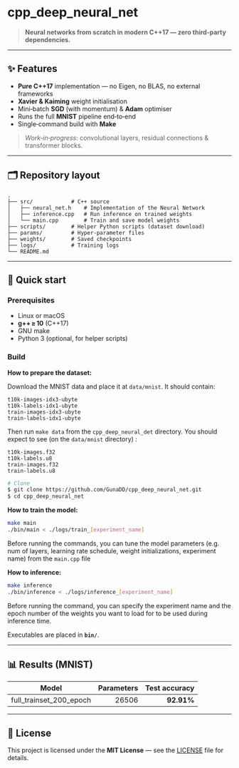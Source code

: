 # cpp\_deep\_neural\_net

> **Neural networks from scratch in modern C++17 — zero third‑party dependencies.**

---

## ✨ Features

* **Pure C++17** implementation — no Eigen, no BLAS, no external frameworks
* **Xavier & Kaiming** weight initialisation
* Mini‑batch **SGD** (with momentum) & **Adam** optimiser
* Runs the full **MNIST** pipeline end‑to‑end 
* Single‑command build with **Make**

> *Work‑in‑progress*: convolutional layers, residual connections & transformer blocks.

---

## 🗂️ Repository layout

```text
.
├── src/            # C++ source 
│   ├── neural_net.h    # Implementation of the Neural Network
│   ├── inference.cpp   # Run inference on trained weights
│   └── main.cpp        # Train and save model weights
├── scripts/        # Helper Python scripts (dataset download)
├── params/         # Hyper‑parameter files
├── weights/        # Saved checkpoints 
├── logs/           # Training logs 
└── README.md
```

---

## 🚀 Quick start

### Prerequisites

* Linux or macOS
* **g++ ≥ 10** (C++17)
* GNU make
* Python 3 (optional, for helper scripts)

### Build

**How to prepare the dataset:**

Download the MNIST data and place it at `data/mnist`.
It should contain:

```text
t10k-images-idx3-ubyte
t10k-labels-idx1-ubyte
train-images-idx3-ubyte
train-labels-idx1-ubyte
```

Then run `make data` from the `cpp_deep_neural_det` directory. 
You should expect to see (on the `data/mnist` directory) : 
```text
t10k-images.f32
t10k-labels.u8
train-images.f32
train-labels.u8
```


```bash
# Clone
$ git clone https://github.com/GunaDD/cpp_deep_neural_net.git
$ cd cpp_deep_neural_net
```

**How to train the model:**
```bash
make main
./bin/main < ./logs/train_[experiment_name]
```

Before running the commands, you can tune the model parameters (e.g. num of layers, learning rate schedule, weight initializations, experiment name) from the `main.cpp` file 

**How to inference:**

```bash
make inference
./bin/inference < ./logs/inference_[experiment_name]
```

Before running the command, you can specify the experiment name and the epoch number of the weights you want to load for to be used during inference time.


Executables are placed in **`bin/`**.


---

## 📊 Results (MNIST)

| Model                     | Parameters | Test accuracy |
| ------------------        | ---------: | ------------: |
| full_trainset_200_epoch   | 26506      |    **92.91%** |

---


## 📝 License

This project is licensed under the **MIT License** — see the [LICENSE](LICENSE) file for details.
